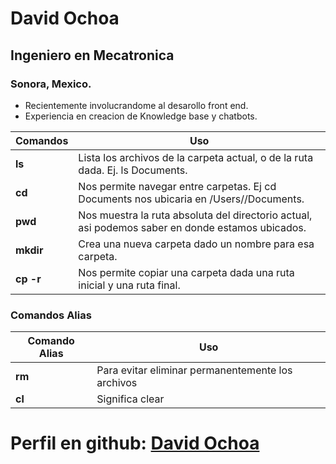 # David Ochoa
## Ingeniero en Mecatronica
### Sonora, Mexico.

* Recientemente involucrandome al desarollo front end.
* Experiencia en creacion de Knowledge base y chatbots.

|Comandos   |Uso                                                                | 
| -------   | ----------------------------------------------------------------- |
| **ls**    | Lista los archivos de la carpeta actual, o de la ruta dada. Ej. ls Documents.                                                                      |
| **cd**    | Nos permite navegar entre carpetas. Ej cd Documents nos ubicaria en /Users/<usuario>/Documents.                                                     |
| **pwd**   | Nos muestra la ruta absoluta del directorio actual, asi podemos saber en donde estamos ubicados.                                                      |
| **mkdir** | Crea una nueva carpeta dado un nombre para esa carpeta.           |
| **cp -r** | Nos permite copiar una carpeta dada una ruta inicial y una ruta final.                                                                                 |

### Comandos Alias

| Comando Alias | Uso                                               |
| ----------    | ---------                                         |
| **rm**        | Para evitar eliminar permanentemente los archivos |
| **cl**        | Significa clear                                   |

# **Perfil en github:** [David Ochoa](https://github.com/DAVOE1)